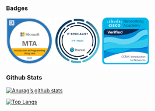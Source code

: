 ### Badges
<a href="https://www.youracclaim.com/badges/7adf28fd-0c6f-4af9-9d8c-441fce844521/public_url"><img src="badge/mta-introduction-to-programming-using-java-certified-2021.png" width = 128px></a>
<a href="https://www.credly.com/badges/e4b4454b-beed-418c-9144-23f58a255e3a/public_url"><img src="badge/it-specialist-python.png" width = 128px></a>
<a href="https://www.credly.com/badges/ce6ef4ab-b96d-43d0-a66a-a1bd874bfe80/public_url"><img src="badge/ccna-introduction-to-networks.png" width = 128px></a>

### Github Stats
[![Anurag’s github stats](https://github-readme-stats.vercel.app/api?username=PaulEspina&theme=tokyonight)](https://github.com/PaulEspina)

[![Top Langs](https://github-readme-stats.vercel.app/api/top-langs/?username=PaulEspina&layout=compact&theme=tokyonight)](https://github.com/PaulEspina)
